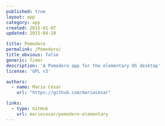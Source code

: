 ```yaml
---
published: true
layout: app
category: app
created: 2015-01-07
updated: 2015-04-28

title: Pomodoro
permalink: /Pomodoro/
title_obvious: false
generic: Timer
description: 'A Pomodoro app for the elementary OS desktop'
license: 'GPL v3'

authors:
  - name: Mario César
    url: "https://github.com/mariocesar"

links:
  - type: GitHub
    url: mariocesar/pomodoro-elementary
---
```

